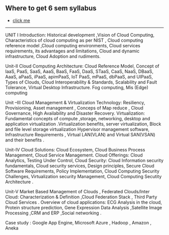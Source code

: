 ## Where to get 6 sem syllabus

- [click me](https://sstc.ac.in/syllabuss)

---

UNIT I
Introduction: Historical development ,Vision of Cloud Computing, Characteristics of cloud
computing as per NIST , Cloud computing reference model ,Cloud computing environments, Cloud services requirements, its advantages and limitations, Cloud and dynamic infrastructure, Cloud Adoption and rudiments.

Unit-II
Cloud Computing Architecture: Cloud Reference Model, Concept of IaaS, PaaS, SaaS, AaaS, BaaS, FaaS, DaaS, STaaS, CaaS, NaaS, DBaaS, AaaS, aPaaS, iPaaS, apimPaaS, IoT PaaS,
mPaaS, dbPaaS, and UIPaaS, Types of Clouds, Cloud Interoperability & Standards, Scalability and Fault Tolerance, Virtual Desktop Infrastructure. Fog computing, Mis (Edge) computing

Unit –III
Cloud Management & Virtualization Technology: Resiliency, Provisioning, Asset
management , Conceps of Map reduce , Cloud Governance, High Availability and Disaster
Recovery.
Virtualization: Fundamental concepts of compute ,storage, networking, desktop and application virtualization .Virtualization benefits, server virtualization, Block and file level storage virtualization Hypervisor management software, Infrastructure Requirements , Virtual LAN(VLAN) and Virtual SAN(VSAN) and their benefits .

Unit-IV
Cloud Solutions: Cloud Ecosystem, Cloud Business Process Management, Cloud Service
Management. Cloud Offerings: Cloud Analytics, Testing Under Control,
Cloud Security: Cloud Information security fundamentals, Cloud security services, Design principles, Secure Cloud Software Requirements, Policy Implementation, Cloud Computing Security Challenges, Virtualization security Management, Cloud Computing Secutity Architecture .

Unit-V
Market Based Management of Clouds , Federated Clouds/Inter Cloud: Characterization &
Definition ,Cloud Federation Stack , Third Party Cloud Services . Overview of cloud applications: ECG Analysis in the cloud, Protein structure prediction, Gene Expression Data Analysis ,Satellite Image Processing ,CRM and ERP ,Social networking .

Case study : Google App Engine, Microsoft Azure , Hadoop , Amazon , Aneka
